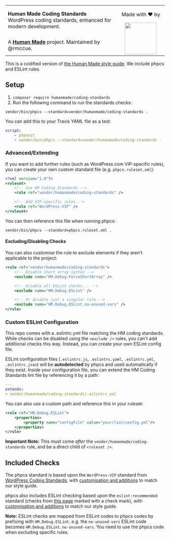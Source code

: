<table width="100%">
	<tr>
		<td align="left" width="70%">
			<strong>Human Made Coding Standards</strong><br />
			WordPress coding standards, enhanced for modern development.
		</td>
		<td align="center" rowspan="2" width="30%">
			<p>Made with &hearts; by</p>
			<img src="https://hmn.md/content/themes/hmnmd/assets/images/hm-logo.svg" width="100" />
		</td>
	</tr>
	<tr>
		<td>
			A <strong><a href="https://hmn.md/">Human Made</a></strong> project. Maintained by @rmccue.
		</td>
	</tr>
</table>

This is a codified version of [the Human Made style guide](http://engineering.hmn.md/how-we-work/style/). We include phpcs and ESLint rules.

## Setup

1. `composer require humanmade/coding-standards`
2. Run the following command to run the standards checks:

```
vendor/bin/phpcs --standard=vendor/humanmade/coding-standards .
```

You can add this to your Travis YAML file as a test:

```yaml
script:
	- phpunit
	- vendor/bin/phpcs --standard=vendor/humanmade/coding-standards .
```

### Advanced/Extending

If you want to add further rules (such as WordPress.com VIP-specific rules), you can create your own custom standard file (e.g. `phpcs.ruleset.xml`):

```xml
<?xml version="1.0"?>
<ruleset>
	<!-- Use HM Coding Standards -->
	<rule ref="vendor/humanmade/coding-standards" />

	<!-- Add VIP-specific rules -->
	<rule ref="WordPress-VIP" />
</ruleset>
```

You can then reference this file when running phpcs:

```
vendor/bin/phpcs --standard=phpcs.ruleset.xml .
```


#### Excluding/Disabling Checks

You can also customise the rule to exclude elements if they aren't applicable to the project:

```xml
<rule ref="vendor/humanmade/coding-standards">
	<!-- Disable short array syntax -->
	<exclude name="HM.Debug.ForceShortArray" />

	<!-- Disable all ESLint checks... -->
	<exclude name="HM.Debug.ESLint" />

	<!-- Or disable just a singular rule -->
	<exclude name="HM.Debug.ESLint.no-unused-vars" />
</rule>
```


### Custom ESLint Configuration

This repo comes with a .eslintrc.yml file matching the HM coding standards. While checks can be disabled using the `<exclude />` rules, you can't add additional checks this way. Instead, you can create your own ESLint config file.

ESLint configuration files (`.eslintrc.js`, `.eslintrc.yaml`, `.eslintrc.yml`, `.eslintrc.json`) will be **autodetected** by phpcs and used automatically if they exist. Inside your configuration file, you can extend the HM Coding Standards lint file by referencing it by a path:

```yaml
---
extends:
- vendor/humanmade/coding-standards/.eslintrc.yml
```

You can also use a custom path and reference this in your ruleset:

```xml
<rule ref="HM.Debug.ESLint">
	<properties>
		<property name="configFile" value="your/lint/config.yml"/>
	</properties>
</rule>
```

**Important Note:** This must come *after* the `vendor/humanmade/coding-standards` rule, and be a direct child of `<ruleset />`.


## Included Checks

The phpcs standard is based upon the `WordPress-VIP` standard from [WordPress Coding Standards](https://github.com/WordPress-Coding-Standards/WordPress-Coding-Standards), with [customisation and additions](HM/ruleset.xml) to match our style guide.

phpcs also includes ESLint checking based upon the `eslint:recommended` standard (checks from [this page](http://eslint.org/docs/rules/) marked with a check mark), with [customisation and additions](.eslintrc.yml) to match our style guide.

**Note:** ESLint checks are mapped from ESLint codes to phpcs codes by prefixing with `HM.Debug.ESLint`. e.g. the `no-unused-vars` ESLint code becomes `HM.Debug.ESLint.no-unused-vars`. You need to use the phpcs code when excluding specific rules.
